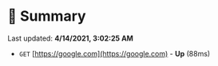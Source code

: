 # 📖 Summary
Last updated: **4/14/2021, 3:02:25 AM**

- `GET` [https://google.com](https://google.com) - **Up** (88ms)
